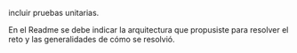 incluir pruebas unitarias.

En el Readme se debe indicar la arquitectura que propusiste para resolver el
reto y las generalidades de cómo se resolvió.